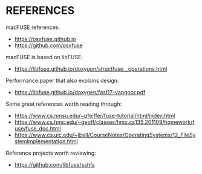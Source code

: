 REFERENCES
==========

macFUSE references:
  - https://osxfuse.github.io
  - https://github.com/osxfuse

macFUSE is based on libFUSE:
  - https://libfuse.github.io/doxygen/structfuse__operations.html

Performance paper that also explains design:
  - https://libfuse.github.io/doxygen/fast17-vangoor.pdf

Some great references worth reading through:
  - https://www.cs.nmsu.edu/~pfeiffer/fuse-tutorial/html/index.html
  - https://www.cs.hmc.edu/~geoff/classes/hmc.cs135.201109/homework/fuse/fuse_doc.html
  - https://www.cs.uic.edu/~jbell/CourseNotes/OperatingSystems/12_FileSystemImplementation.html

Reference projects worth reviewing:
  - https://github.com/libfuse/sshfs
